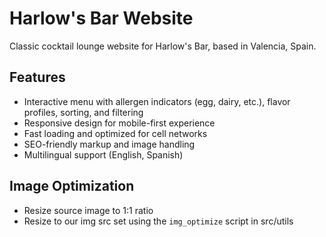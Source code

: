 # Harlow's Bar Website
Classic cocktail lounge website for Harlow's Bar, based in Valencia, Spain.

## Features
- Interactive menu with allergen indicators (egg, dairy, etc.), flavor profiles, sorting, and filtering
- Responsive design for mobile-first experience
- Fast loading and optimized for cell networks
- SEO-friendly markup and image handling
- Multilingual support (English, Spanish)

## Image Optimization
- Resize source image to 1:1 ratio
- Resize to our img src set using the `img_optimize` script in src/utils